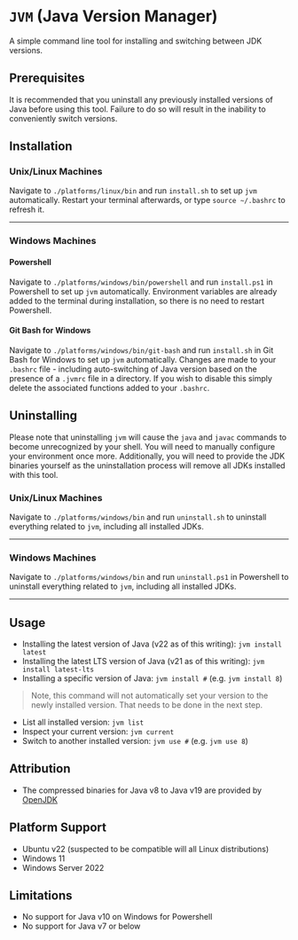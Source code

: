 # `JVM` (Java Version Manager)

A simple command line tool for installing and switching between JDK versions.

## Prerequisites

It is recommended that you uninstall any previously installed versions of Java before using this tool. Failure to do so will result in the inability to conveniently switch versions.

## Installation

### Unix/Linux Machines

Navigate to `./platforms/linux/bin` and run `install.sh` to set up `jvm` automatically. Restart your terminal afterwards, or type `source ~/.bashrc` to refresh it.

---

### Windows Machines

#### Powershell

Navigate to `./platforms/windows/bin/powershell` and run `install.ps1` in Powershell to set up `jvm` automatically. Environment variables are already added to the terminal during installation, so there is no need to restart Powershell.


#### Git Bash for Windows
Navigate to `./platforms/windows/bin/git-bash` and run `install.sh` in Git Bash for Windows to set up `jvm` automatically. Changes are made to your `.bashrc` file - including auto-switching of Java version based on the presence of a `.jvmrc` file in a directory. If you wish to disable this simply delete the associated functions added to your `.bashrc`.



## Uninstalling

Please note that uninstalling `jvm` will cause the `java` and `javac` commands to become unrecognized by your shell. You will need to manually configure your environment once more. Additionally, you will need to provide the JDK binaries yourself as the uninstallation process will remove all JDKs installed with this tool.

### Unix/Linux Machines

Navigate to `./platforms/windows/bin` and run `uninstall.sh` to uninstall everything related to `jvm`, including all installed JDKs.

---

### Windows Machines

Navigate to `./platforms/windows/bin` and run `uninstall.ps1` in Powershell to uninstall everything related to `jvm`, including all installed JDKs. 

---
## Usage
- Installing the latest version of Java (v22 as of this writing): `jvm install latest`
- Installing the latest LTS version of Java (v21 as of this writing): `jvm install latest-lts`
- Installing a specific version of Java: `jvm install #` (e.g. `jvm install 8`)
> Note, this command will not automatically set your version to the newly installed version. That needs to be done in the next step.
- List all installed version: `jvm list`
- Inspect your current version: `jvm current`
- Switch to another installed version: `jvm use #` (e.g. `jvm use 8`)

## Attribution
- The compressed binaries for Java v8 to Java v19 are provided by [OpenJDK](https://openjdk.java.net/)

## Platform Support
- Ubuntu v22 (suspected to be compatible will all Linux distributions)
- Windows 11
- Windows Server 2022

## Limitations
- No support for Java v10 on Windows for Powershell
- No support for Java v7 or below
